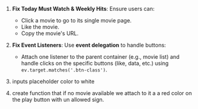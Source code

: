 
1. **Fix Today Must Watch & Weekly Hits**: Ensure users can:
   - Click a movie to go to its single movie page.
   - Like the movie.
   - Copy the movie's URL.

2. **Fix Event Listeners**: Use **event delegation** to handle buttons:
   - Attach one listener to the parent container (e.g., movie list) and handle clicks on the specific buttons (like, data, etc.) using `ev.target.matches('.btn-class')`.

3. inputs placeholder color to white

4. create function that if no movie available we attach to it a a red color on the play button with un allowed sign.